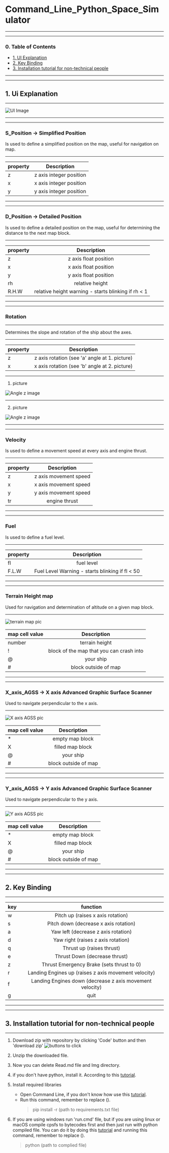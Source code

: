 
# Command_Line_Python_Space_Simulator
___
___
### 0. Table of Contents
- [1. UI Explanation](https://github.com/Wasymir/clpss#1.-ui-explanation)
- [2. Key Binding](https://github.com/Wasymir/clpss#key-binding)
- [3. Installation tutorial for non-technical people](https://github.com/Wasymir/cpsfs#installation-tutorial-for-non-technical-people)
___
___
## 1. Ui Explanation
___
![UI Image](img/ui_screen.png)
___
___
### S_Position -> Simplified Position
Is used to define a simplified position on the map, useful for navigation on map.
___
| property      | Description |
| :---        |    :----:   |
| z      | z axis integer position       | 
| x   | x axis integer position        | 
| y   | y axis integer position       | 
___
___
### D_Position -> Detailed Position
Is used to define a detailed position on the map, useful for determining the distance to the next map block.
___
| property      | Description |
| :---        |    :----:   |
| z      | z axis float position       | 
| x   | x axis float position        | 
| y   | y axis float position       | 
| rh   | relative height       | 
| R.H.W   | relative height warning - starts blinking if rh < 1|

___
___
### Rotation
___
Determines the slope and rotation of the ship about the axes.
___
| property      | Description |
| :---        |    :----:   |
| z      | z axis rotation (see 'a' angle at  1. picture)| 
| x   | x axis rotation (see 'b' angle at 2. picture)| 
___
1. picture

![Angle z image](img/rotzpic.png)
___
2. picture

![Angle z image](img/rozxpic.png)
___
___
### Velocity
Is used to define a movement speed at every axis and engine thrust.
___
| property      | Description |
| :---        |    :----:   |
| z      | z axis movement speed       | 
| x   | x axis movement speed        | 
| y   | y axis movement speed       | 
| tr   | engine thrust       |
___
___
### Fuel
Is used to define a fuel level.
___
| property      | Description |
| :---        |    :----:   |
| fl      | fuel level       | 
| F.L.W   | Fuel Level Warning - starts blinking if fl < 50 |
___
___
### Terrain Height map
Used for navigation and determination of altitude on a given map block.
___
![terrain map pic](img/terrainmappic.png)

| map cell value      | Description |
| :---        |    :----:   |
| number      | terrain height       | 
| !   | block of the map that you can crash into        | 
| @   | your ship       | 
| #   | block outside of map       |
___
___
### X_axis_AGSS -> X axis Advanced Graphic Surface Scanner
Used to navigate perpendicular to the x axis.
___
![X axis AGSS pic](img/agssxpic.png)

| map cell value      | Description |
| :---        |    :----:   |
| *      | empty map block       | 
| X   | filled map block        | 
| @   | your ship       | 
| #   | block outside of map       |
___
___
### Y_axis_AGSS -> Y axis Advanced Graphic Surface Scanner
Used to navigate perpendicular to the y axis.
___
![Y axis AGSS pic](img/agssypic.png)

| map cell value      | Description |
| :---        |    :----:   |
| *      | empty map block       | 
| X   | filled map block        | 
| @   | your ship       | 
| #   | block outside of map       |
___
___
## 2. Key Binding
___
| key      | function |
| :---        |    :----:   |
|   w    |   Pitch up  (raises x axis rotation)   | 
|   s   |    Pitch down (decrease x axis rotation)    | 
|   a   |    Yaw left (decrease z axis rotation)   | 
|   d   |    Yaw right (raises z axis rotation)   | 
|  q    |    Thrust up  (raises thrust)  | 
|  e    |    Thrust Down (decrease thrust)   | 
|  z    |   Thrust Emergency Brake (sets thrust to 0)    | 
|  r    |  Landing Engines up (raises z axis movement velocity)     | 
|  f    |  Landing Engines down (decrease z axis movement velocity)    | 
|  g    |  quit     | 
___
___
## 3. Installation tutorial for non-technical people
___
1. Download zip with repository by clicking 'Code' button and then 'download zip'
![buttons to click](img/downloadtutorial.png)
   
2. Unzip the downloaded file.
3. Now you can delete Read.md file and Img directory.
4. if you don't have python, install it. According to this [tutorial](https://www.youtube.com/watch?v=IDo_Gsv3KVk).
5. Install required libraries
    - Open Command Line, if you don't know how use this [tutorial](https://www.howtogeek.com/235101/10-ways-to-open-the-command-prompt-in-windows-10/#:~:text=Press%20Windows%2BR%20to%20open,open%20an%20administrator%20Command%20Prompt.).
    - Run this command, remember to replace ().
        >pip install -r (path to requirements.txt file)
      > 
6. If you are using windows run 'run.cmd' file, but if you are using linux or macOS compile cpsfs to bytecodes first and then just run with python compiled file. You can do it by doing this [tutorial](https://www.geeksforgeeks.org/generate-byte-code-file-python/) and running this command, remember to replace (). 
    > python (path to complied file)
   





